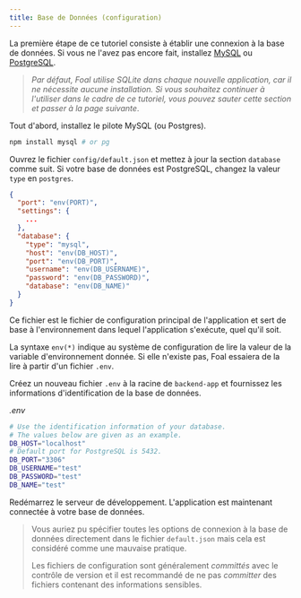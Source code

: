 ```yaml
---
title: Base de Données (configuration)
---
```


La première étape de ce tutoriel consiste à établir une connexion à la base de données. Si vous ne l'avez pas encore fait, installez [MySQL](https://dev.mysql.com/downloads/) ou [PostgreSQL](https://www.postgresql.org/download/).

> *Par défaut, Foal utilise SQLite dans chaque nouvelle application, car il ne nécessite aucune installation. Si vous souhaitez continuer à l'utiliser dans le cadre de ce tutoriel, vous pouvez sauter cette section et passer à la page suivante*. 

Tout d'abord, installez le pilote MySQL (ou Postgres).

```bash
npm install mysql # or pg
```

Ouvrez le fichier `config/default.json` et mettez à jour la section `database` comme suit. Si votre base de données est PostgreSQL, changez la valeur `type` en `postgres`.

```json
{
  "port": "env(PORT)",
  "settings": {
    ...
  },
  "database": {
    "type": "mysql",
    "host": "env(DB_HOST)",
    "port": "env(DB_PORT)",
    "username": "env(DB_USERNAME)",
    "password": "env(DB_PASSWORD)",
    "database": "env(DB_NAME)"
  }
}

```

Ce fichier est le fichier de configuration principal de l'application et sert de base à l'environnement dans lequel l'application s'exécute, quel qu'il soit.

La syntaxe `env(*)` indique au système de configuration de lire la valeur de la variable d'environnement donnée. Si elle n'existe pas, Foal essaiera de la lire à partir d'un fichier `.env`.

Créez un nouveau fichier `.env` à la racine de `backend-app` et fournissez les informations d'identification de la base de données.

*.env*
```bash
# Use the identification information of your database.
# The values below are given as an example.
DB_HOST="localhost"
# Default port for PostgreSQL is 5432.
DB_PORT="3306"
DB_USERNAME="test"
DB_PASSWORD="test"
DB_NAME="test"
```

Redémarrez le serveur de développement. L'application est maintenant connectée à votre base de données.

> Vous auriez pu spécifier toutes les options de connexion à la base de données directement dans le fichier `default.json` mais cela est considéré comme une mauvaise pratique.
>
> Les fichiers de configuration sont généralement *committés* avec le contrôle de version et il est recommandé de ne pas *committer* des fichiers contenant des informations sensibles.
